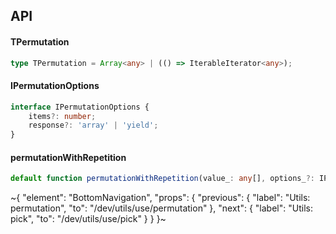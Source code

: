

## API

#### TPermutation

```ts
type TPermutation = Array<any> | (() => IterableIterator<any>);
```

#### IPermutationOptions

```ts
interface IPermutationOptions {
    items?: number;
    response?: 'array' | 'yield';
}
```

#### permutationWithRepetition

```ts
default function permutationWithRepetition(value_: any[], options_?: IPermutationOptions): TPermutation;
```


~{
  "element": "BottomNavigation",
  "props": {
    "previous": {
      "label": "Utils: permutation",
      "to": "/dev/utils/use/permutation"
    },
    "next": {
      "label": "Utils: pick",
      "to": "/dev/utils/use/pick"
    }
  }
}~
